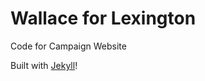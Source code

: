 Wallace for Lexington
=============================

Code for Campaign Website

Built with [Jekyll](http://jekyllrb.com)!
